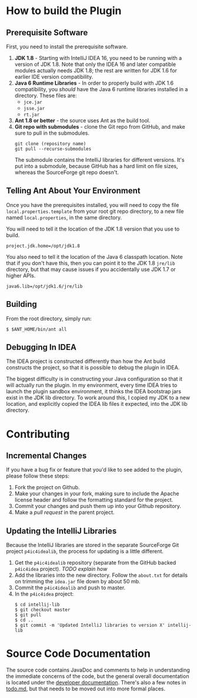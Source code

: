# How to build the Plugin


## Prerequisite Software

First, you need to install the prerequisite software.

1. **JDK 1.8** - Starting with IntelliJ IDEA 16, you need to be running with
   a version of JDK 1.8.  Note that only the IDEA 16 and later compatible modules
   actually needs JDK 1.8; the rest are written for JDK 1.6 for earlier
   IDE version compatibility.
1. **Java 6 Runtime Libraries** - In order to properly build with JDK 1.6
   compatibility, you *should* have the Java 6 runtime libraries installed
   in a directory.  These files are:
   * `jce.jar`
   * `jsse.jar`
   * `rt.jar`
1. **Ant 1.8 or better** - the source uses Ant as the build tool.
1. **Git repo with submodules** - clone the Git repo from GitHub, and make
   sure to pull in the submodules.
   ```
   git clone (repository name)
   git pull --recurse-submodules
   ```
   The submodule contains the IntelliJ libraries for different versions.
   It's put into a submodule, because GitHub has a hard limit on file
   sizes, whereas the SourceForge git repo doesn't.


## Telling Ant About Your Environment

Once you have the prerequisites installed, you will need to copy
the file `local.properties.template` from
your root git repo directory, to a new file named `local.properties`,
in the same directory.

You will need to tell it the location of the JDK 1.8 version that you
use to build.

```
project.jdk.home=/opt/jdk1.8
```

You also need to tell it the location of the Java 6 classpath location.
Note that if you don't have this, then you can point it to the
JDK 1.8 `jre/lib` directory, but that may cause issues if
you accidentally use JDK 1.7 or higher APIs.

```
java6.lib=/opt/jdk1.6/jre/lib
```

## Building

From the root directory, simply run:

```
$ $ANT_HOME/bin/ant all
```


## Debugging In IDEA

The IDEA project is constructed differently than how the Ant build constructs the
project, so that it is possible to debug the plugin in IDEA.

The biggest difficulty is in constructing your Java configuration so that it
will actually run the plugin.  In my environment, every time IDEA tries to
launch the plugin sandbox environment, it thinks the IDEA bootstrap jars
exist in the JDK lib directory.  To work around this, I copied my JDK
to a new location, and explicitly copied the IDEA lib files it expected,
into the JDK lib directory.


# Contributing

## Incremental Changes

If you have a bug fix or feature that you'd like to see added to the plugin,
please follow these steps:

1. Fork the project on Github.
1. Make your changes in your fork, making sure to include the Apache license header
   and follow the formatting standard for the project.
1. Commit your changes and push them up into your Github repository.
1. Make a *pull request* in the parent project.


## Updating the IntelliJ Libraries

Because the IntelliJ libraries are stored in the separate SourceForge Git project
`p4ic4idealib`, the process for updating is a little different.
 
1. Get the `p4ic4idealib` repository (separate from the GitHub backed `p4ic4idea`
   project). *TODO explain how*
1. Add the libraries into the new directory.  Follow the `about.txt` for details on
   trimming the `idea.jar` file down by about 50 mb.
1. Commit the `p4ic4idealib` and push to master.
1. In the `p4ic4idea` project:
    ```
    $ cd intellij-lib
    $ git checkout master
    $ git pull
    $ cd ..
    $ git commit -m 'Updated IntelliJ libraries to version X' intellij-lib
    ```


# Source Code Documentation

The source code contains JavaDoc and comments to help in understanding the immediate
concerns of the code, but the general overall documentation is located under the
[developer documentation](plugin/docs/developers).
There's also a few notes in [todo.md](plugin/src/net/groboclown/idea/p4ic/vc/todo.md),
but that needs to be moved out into more formal places.

